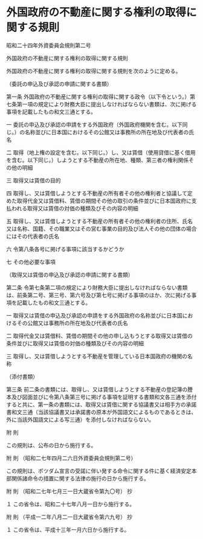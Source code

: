 # 外国政府の不動産に関する権利の取得に関する規則

昭和二十四年外資委員会規則第二号

外国政府の不動産に関する権利の取得に関する規則

外国政府の不動産に関する権利の取得に関する規則を次のように定める。

（委託の申込及び承認の申請に関する書類）

第一条 外国政府の不動産に関する権利の取得に関する政令（以下令という。）第七条第一項の規定により財務大臣に提出しなければならない書類は、次に掲げる事項を記載したもの和文三通とする。

一 委託の申込及び承認の申請をする外国政府（外国政府機関を含む。以下同じ。）の名称並びに日本国におけるその公館又は事務所の所在地及び代表者の氏名

二 取得（地上権の設定を含む。以下同じ。）し、又は賃借（使用貸借に基く借用を含む。以下同じ。）しようとする不動産の所在地、種類、第三者の権利関係その他の明細

三 取得又は賃借の目的

四 取得し、又は賃借しようとする不動産の所有者その他の権利者と協議して定めた取得代金又は賃借料、賃借の期間その他の取引の条件並びに日本国政府に支払われる取得又は賃借の対価の種類及びその内容の明細

五 取得し、又は賃借しようとする不動産の所有者その他の権利者の住所、氏名又は名称、国籍、その職業又はその営む事業の目的及び法人その他の団体の場合にはその代表者の氏名

六 令第八条各号に掲げる事項に該当するかどうか

七 その他必要な事項

（取得又は賃借の申込及び承認の申請に関する書類）

第二条 令第七条第二項の規定により財務大臣に提出しなければならない書類は、前条第二号、第三号、第六号及び第七号に掲げる事項のほか、次に掲げる事項を記載したもの和文三通とする。

一 取得又は賃借の申込及び承認の申請をする外国政府の名称並びに日本国におけるその公館又は事務所の所在地及び代表者の氏名

二 取得代金又は賃借料、賃借の期間その他の申し込もうとする取得又は賃借の条件並びに取得又は賃借の対価の種類及びその内容の明細

三 取得し、又は賃借しようとする不動産を管理している日本国政府の機関の名称

（添付書類）

第三条 前二条の書類には、取得し、又は賃借しようとする不動産の登記簿の謄本及び図面並びに令第八条第三号に掲げる事項を証明する書類和文各三通を添付すると共に、第一条の書類には、取得又は賃借に関する協議書又は相手方の承諾書和文三通（当該協議書又は承諾書の原本が外国語文によるものであるときは、外に当該外国語文による写三通）を添付しなければならない。

附 則

この規則は、公布の日から施行する。

附 則 （昭和二七年四月二六日外資委員会規則第二号）

この規則は、ポツダム宣言の受諾に伴い発する命令に関する件に基く経済安定本部関係諸命令の措置に関する法律の施行の日から施行する。

附 則 （昭和二七年七月三一日大蔵省令第九〇号） 抄

１ この省令は、昭和二十七年八月一日から施行する。

附 則 （平成一二年八月二一日大蔵省令第六九号） 抄

１ この省令は、平成十三年一月六日から施行する。
